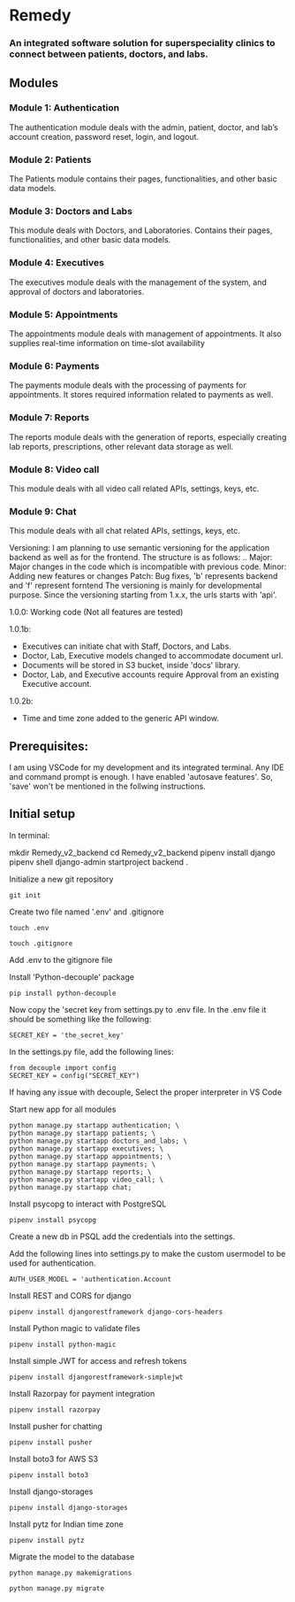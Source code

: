 # Remedy
### An integrated software solution for superspeciality clinics to connect between patients, doctors, and labs.

## Modules
### Module 1: Authentication
The authentication module deals with the admin, patient, doctor, and lab’s account creation, password reset, login, and logout.
### Module 2: Patients
The Patients module contains their pages, functionalities, and other basic data models.
### Module 3: Doctors and Labs
This module deals with Doctors, and Laboratories. Contains their pages, functionalities, and other basic data models.
### Module 4: Executives
The executives module deals with the management of the system, and approval of doctors and laboratories.
### Module 5: Appointments
The appointments module deals with management of appointments. It also supplies real-time information on time-slot availability
### Module 6: Payments
The payments module deals with the processing of payments for appointments. It stores required information related to payments as well.
### Module 7: Reports
The reports module deals with the generation of reports, especially creating lab reports, prescriptions, other relevant data storage as well.
### Module 8: Video call
This module deals with all video call related APIs, settings, keys, etc.
### Module 9: Chat
This module deals with all chat related APIs, settings, keys, etc.

Versioning:
I am planning to use semantic versioning for the application backend as well as for the frontend. The structure is as follows:
<major>.<minor>.<patch>
Major: Major changes in the code which is incompatible with previous code.
Minor: Adding new features or changes
Patch: Bug fixes, 'b' represents backend and 'f' represent forntend
The versioning is mainly for developmental purpose. Since the versioning starting from 1.x.x, the urls starts with 'api'.

1.0.0:
Working code (Not all features are tested)

1.0.1b:
* Executives can initiate chat with Staff, Doctors, and Labs.
* Doctor, Lab, Executive models changed to accommodate document url.
* Documents will be stored in S3 bucket, inside 'docs' library.
* Doctor, Lab, and Executive accounts require Approval from an existing Executive account.

1.0.2b:
* Time and time zone added to the generic API window.


## Prerequisites:
I am using VSCode for my development and its integrated terminal. Any IDE and command prompt is enough.
I have enabled 'autosave features'. So, 'save' won't be mentioned in the follwing instructions.

## Initial setup
In terminal:

mkdir Remedy_v2_backend
cd Remedy_v2_backend
pipenv install django
pipenv shell
django-admin startproject backend .

Initialize a new git repository
```
git init
```

Create two file named '.env' and .gitignore
```
touch .env
```
```
touch .gitignore
```

Add .env to the gitignore file

Install 'Python-decouple' package
```
pip install python-decouple
```

Now copy the 'secret key from settings.py to .env file.
In the .env file it should be something like the following:
```
SECRET_KEY = 'the_secret_key'
```
In the settings.py file, add the following lines:
```
from decouple import config
SECRET_KEY = config("SECRET_KEY")
```

If having any issue with decouple, Select the proper interpreter in VS Code

Start new app for all modules
```
python manage.py startapp authentication; \
python manage.py startapp patients; \
python manage.py startapp doctors_and_labs; \
python manage.py startapp executives; \
python manage.py startapp appointments; \
python manage.py startapp payments; \
python manage.py startapp reports; \
python manage.py startapp video_call; \
python manage.py startapp chat;
```

Install psycopg to interact with PostgreSQL
```
pipenv install psycopg
```

Create a new db in PSQL
add the credentials into the settings.

Add the following lines into settings.py to make the custom usermodel to be used for authentication.
```
AUTH_USER_MODEL = 'authentication.Account
```
Install REST and CORS for django
```
pipenv install djangorestframework django-cors-headers 
```
Install Python magic to validate files
```
pipenv install python-magic
```
Install simple JWT for access and refresh tokens
```
pipenv install djangorestframework-simplejwt
```
Install Razorpay for payment integration
```
pipenv install razorpay
```
Install pusher for chatting
```
pipenv install pusher
```
Install boto3 for AWS S3
```
pipenv install boto3
```
Install django-storages
```
pipenv install django-storages
```
Install pytz for Indian time zone
```
pipenv install pytz
```

Migrate the model to the database
```
python manage.py makemigrations
```
```
python manage.py migrate
```

